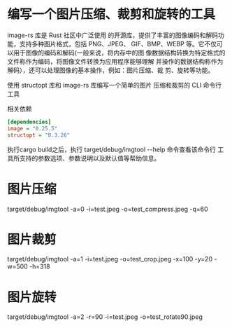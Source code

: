 # 编写一个图片压缩、裁剪和旋转的工具
image-rs 库是 Rust 社区中广泛使用
的开源库，提供了丰富的图像编码和解码功能，支持多种图片格式，包括 PNG、JPEG、
GIF、BMP、WEBP 等。它不仅可以用于图像的编码和解码(一般来说，将内存中的图
像数据结构转换为特定格式的文件称作为编码，将图像文件转换为应用程序能够理解
并操作的数据结构称作为解码），还可以处理图像的基本操作，例如：图片压缩、裁
剪、旋转等功能。

使用 structopt 库和 image-rs 库编写一个简单的图片
压缩和裁剪的 CLI 命令行工具

相关依赖
```ini
[dependencies]
image = "0.25.5"
structopt = "0.3.26"
```

执行cargo build之后，执行 target/debug/imgtool --help 命令查看该命令行
工具所支持的参数选项、参数说明以及默认值等帮助信息。

# 图片压缩
target/debug/imgtool -a=0 -i=test.jpeg -o=test_compress.jpeg -q=60

# 图片裁剪
target/debug/imgtool -a=1 -i=test.jpeg -o=test_crop.jpeg -x=100 -y=20 -w=500 -h=318

# 图片旋转
target/debug/imgtool -a=2 -r=90 -i=test.jpeg -o=test_rotate90.jpeg
